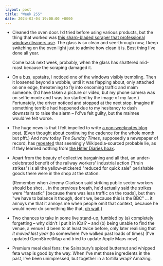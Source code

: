```yaml
---
layout: post
title: "Week 255"
date: 2024-02-04 19:00:00 +0000
---
```


- Cleaned the oven door. I’d tried before using various products, but the thing that worked was [this sharp-bladed scraper that professional window cleaners use](https://www.amazon.co.uk/Unger-CDU170-G-Ergotec-Window-Scraper/dp/B00CLQUPI8). The glass is so clean and see-through now, I keep switching on the oven light just to admire how clean it is. Best thing I’ve done all year. 

  Come back next week, probably, when the glass has shattered mid-roast because the scraping damaged it.

- On a bus, upstairs, I noticed one of the windows visibly trembling.
  Then it loosened beyond a wobble, until it was flapping about, only attached on one edge, threatening to fly into oncoming traffic and maim someone.
  (I'd have taken a picture or video, but my phone camera was on selfie mode and I was too startled by the image of my face.)
  Fortunately, the driver noticed and stopped at the next stop. Imagine if something terrible had happened due to my hesitancy to dash downstairs to raise the alarm – I'd've felt guilty, but the maimee would've felt worse.

- The huge news is that I felt impelled to write [a non-weeknotes blog post](/2024/02/crooks-last-dinner-party).
  (Even thought about continuing the cadence for the whole month but pfft.)
  And now today <cite>The Sunday Times</cite>, supposedly a newspaper of record, has [repeated](https://www.thetimes.co.uk/article/the-last-dinner-party-album-prelude-to-ecstasy-members-cvm6vwr7p) that seemingly Wikipedia-sourced probable lie, as if they learned nothing from [the Hitler Diaries hoax](https://en.wikipedia.org/wiki/Hitler_Diaries).

- Apart from the beauty of collective bargaining and all that, an under-celebrated benefit of the railway workers' industrial action ("train strikes") is all the yellow-stickered "reduced for quick sale" perishable goods there were in the shop at the station.

  (Remember when Jeremy Clarkson said striking public sector workers should be shot ... in the previous breath, he'd actually said the strikes were "fantastic" [because there was less traffic on the roads], but then "we have to balance it though, don't we, because this is the BBC" ... it annoys me that it annoys me when people omit that context, because he would never do something like that, [oh wait](https://brokenbottleboy.substack.com/p/arrested-simply-for-being-jeremy "TV's most famous fake farmer shows he (and his editors at The Sunday Times) care diddly squat about quoting accurately.").)

- Two chances to take in some live stand-up,
  fumbled by (a) completely forgetting – why didn't I put it in iCal? – and (b) being unable to find the venue, a venue I'd been to at least twice before, only later realising that _it moved last year_ (to somewhere I've walked past loads of times) (I've updated OpenStreetMap and tried to update Apple Maps now).

- Premium meal deal fans: the Sainsbury’s spiced butternut and whipped feta wrap is good by the way.
  When I've met those ingredients in the past, I've been unimpressed, but together in a tortilla wrap? Amazing.
